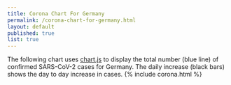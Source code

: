 ```yaml
---
title: Corona Chart For Germany
permalink: /corona-chart-for-germany.html
layout: default
published: true
list: true
---
```

The following chart uses [chart.js](https://www.chartjs.org/) to display the total number (blue line) of confirmed SARS-CoV-2 cases for Germany. The daily increase (black bars) shows the day to day increase in cases.
{% include corona.html %}
